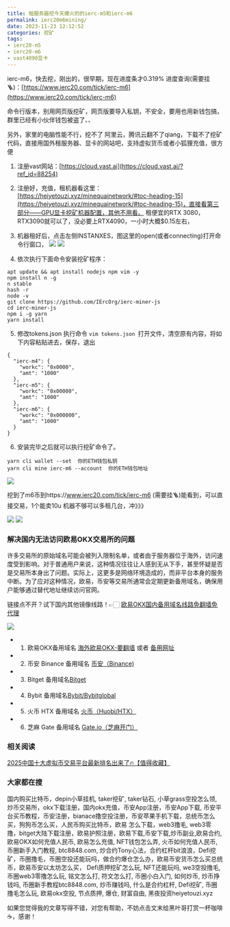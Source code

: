 ```yaml
---
title: 租服务器挖今天爆火的的ierc-m5和ierc-m6
permalink: ierc20m6mining/
date: 2023-11-23 12:12:52
categories: 挖矿
tags:
- ierc20-m5
- ierc20-m6
- vast4090显卡
---
```


ierc-m6，快去挖，刚出的，很早期，现在进度条才0.319%
进度查询(需要挂🪜)：[https://www.ierc20.com/tick/ierc-m6](https://www.ierc20.com/tick/ierc-m6)

命令行版本，别用网页版挖矿，网页版要导入私钥，不安全，要用也用新钱包搞，群里已经有小伙伴钱包被盗了、、

另外，家里的电脑性能不行，挖不了
阿里云，腾讯云翻不了qiang，下载不了挖矿代码，直接用国外租服务器、显卡的网站吧，支持虚拟货币或者小狐狸充值，很方便

1. 注册vast网站：[https://cloud.vast.ai](https://cloud.vast.ai/?ref_id=88254)
2. 注册好，充值，租机器看这里：[https://heiyetouzi.xyz/minequainetwork/#toc-heading-15](https://heiyetouzi.xyz/minequainetwork/#toc-heading-15)，直接看第三部分——GPU显卡挖矿机器配置，其他不用看。
租便宜的RTX 3080， RTX3090就可以了，没必要上RTX4090，一小时大概$0.15左右，
3. 机器租好后，点击左侧INSTANXES，图这里的open(或者connecting)打开命令行窗口，
![](https://ac63e02.webp.li/ierc20m6-001.png)
![](https://ac63e02.webp.li/ierc20m6-002.png)


4. 依次执行下面命令安装挖矿程序：
```
apt update && apt install nodejs npm vim -y
npm install n -g
n stable
hash -r
node -v 
git clone https://github.com/IErcOrg/ierc-miner-js
cd ierc-miner-js
npm i -g yarn
yarn install
```

5. 修改tokens.json
执行命令 `vim tokens.json `打开文件，清空原有内容，将如下内容粘贴进去，保存，退出
```
{
  "ierc-m4": {
    "workc": "0x0000",
    "amt": "1000"
  },
  "ierc-m5": {
    "workc": "0x00000",
    "amt": "1000"
  },
  "ierc-m6": {
    "workc": "0x000000",
    "amt": "1000"
  }
}
```

6. 安装完毕之后就可以执行挖矿命令了。

```
yarn cli wallet --set  你的ETH钱包私钥
yarn cli mine ierc-m6 --account  你的ETH钱包地址 
```
![](https://gcore.jsdelivr.net/gh/btcltceth/blogassets@v0.2.26/b/img/ierc20m6-003.png)


挖到了m6币到https://www.ierc20.com/tick/ierc-m6  (需要挂🪜)能看到，可以直接交易，1个能卖10u
机器不够可以多租几台，冲》》》

![](https://ac63e02.webp.li/ierc20m6-004.png)
![](https://ac63e02.webp.li/ierc20m6-005.png)

### 解决国内无法访问欧易OKX交易所的问题
许多交易所的原始域名可能会被列入限制名单，或者由于服务器位于海外，访问速度受到影响。对于普通用户来说，这种情况往往让人感到无从下手，甚至怀疑是否是交易所本身出了问题。实际上，这更多是网络环境造成的，而非平台本身的服务中断。为了应对这种情况，欧易，币安等交易所通常会定期更新备用域名，确保用户能够通过替代地址继续访问官网。

链接点不开？试下国内其他镜像线路！👉🏻 [欧易OKX国内备用域名线路免翻墙免代理](https://vlink.cc/okxcn)

[![](https://307e939.webp.li/20250812124552161.png)](https://vlink.cc/okxcn)


- 1. 欧易OKX备用域名 [海外欧易OKX-要翻墙](https://www.okx.com/zh-hans/join/76527935) 或者 [备用网址](https://www.chouyi.kim/zh-hans/join/76527935) 
- 2. 币安 Binance 备用域名 [币安（Binance)](https://binanceuz.co/zh-CN/register?ref=36457687)
- 3. Bitget 备用域名[Bitget](https://www.glassgs.com/zh-CN/referral/register?from=referral&clacCode=VRNEYUTR)
- 4. Bybit 备用域名[Bybit/Bybitglobal](https://www.bybitglobal.com/zh-MY/invite/?ref=VMKORMM)
- 5. 火币 HTX 备用域名 [火币（Huobi/HTX）](https://www.htx.com/invite/zh-cn/1f?invite_code=whf45223)
- 6. 芝麻 Gate 备用域名 [Gate.io（芝麻开门）](https://www.gateex.cc/zh/signup?ref_type=103&ref=A1ERAQ)

### 相关阅读
[2025中国十大虚拟币交易平台最新排名出来了🔥【值得收藏】](https://btc8848.com/top-10-exchanges/)


###  大家都在搜
国内购买比特币，depin小草挂机, taker挖矿, taker钻石, 小草grass空投怎么领, 炒币交易所，okx下载注册，国内okx充值，币安App注册，币安App下载, 币安平台买币教程，币安注册，bianace撸空投注册，币安苹果手机下载，总统币怎么买，狗狗币怎么买，人民币购买比特币，欧易 怎么下载，web3撸毛, web3零撸，bitget大陆下载注册，欧易护照注册，欧易下载,币安下载,炒币副业,欧易合约, 欧易OKX如何充值人民币, 欧易怎么充值, NFT钱包怎么弄, 火币如何充值人民币, 币圈新手入门教程, btc8848.com, 炒合约Tony心法，合约杠杆bit浪浪，Defi挖矿，币圈撸毛，币圈空投还能玩吗，做合约爆仓怎么办，欧易币安货币怎么买总统币，欧易币安以太坊怎么买， Defi质押挖矿怎么玩, NFT还能玩吗, we3空投撸毛, 币圈web3零撸怎么玩, 铭文怎么打, 符文怎么打, 币圈小白入门, 如何炒币, 炒币挣钱吗, 币圈新手教程btc8848.com, 炒币赚钱吗, 什么是合约杠杆, Defi挖矿, 币圈撸毛怎么玩, 欧易okx空投, 节点质押, 爆仓, 财富自由, 黑夜投资heiyetouzi.xyz

如果您觉得我的文章写得不错，对您有帮助，不妨点击文末给黑叶哥打赏一杯咖啡☕️，感谢！

